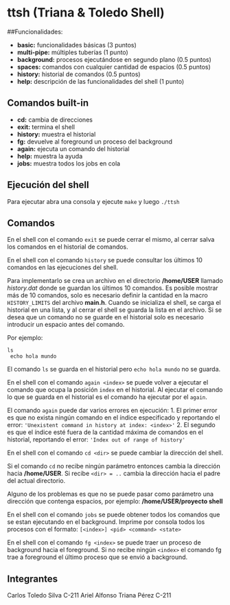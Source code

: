# ttsh (Triana & Toledo Shell)

##Funcionalidades:
* **basic:** funcionalidades básicas (3 puntos)
* **multi-pipe:** múltiples tuberías (1 punto)
* **background:** procesos ejecutándose en segundo plano (0.5 puntos)
* **spaces:** comandos con cualquier cantidad de espacios (0.5 puntos)
* **history:** historial de comandos (0.5 puntos)
* **help:** descripción de las funcionalidades del shell (1 punto)

## Comandos built-in
* **cd:** cambia de direcciones
* **exit:** termina el shell
* **history:** muestra el historial
* **fg:** devuelve al foreground un proceso del background
* **again:** ejecuta un comando del historial
* **help:** muestra la ayuda
* **jobs:** muestra todos los jobs en cola

## Ejecución del shell
Para ejecutar abra una consola y ejecute `make` y luego `./ttsh`

## Comandos
En el shell con el comando `exit` se puede cerrar el mismo, al cerrar salva los comandos en el historial de comandos. 

En el shell con el comando `history` se puede consultar los últimos 10 comandos en las ejecuciones del shell.

Para implementarlo se crea un archivo en el directorio **/home/USER** llamado *history.dat* donde se guardan los últimos 10 comandos. Es posible mostrar más de 10 comandos, solo es necesario definir la cantidad en la macro `HISTORY_LIMITS` del archivo **main.h**. Cuando se inicializa el shell, se carga el historial en una lista, y al cerrar el shell se guarda la lista en el archivo. Si se desea que un comando no se guarde en el historial solo es necesario introducir un espacio antes del comando. 

Por ejemplo:
```
ls
 echo hola mundo 
```
El comando `ls` se guarda en el historial pero `echo hola mundo` no se guarda.

En el shell con el comando `again <index>` se puede volver a ejecutar el comando que ocupa la posición `index` en el historial. Al ejecutar el comando lo que se guarda en el historial es el comando ha ejecutar por el `again`.

El comando `again` puede dar varios errores en ejecución:
	1. El primer error es que no exista ningún comando en el índice especificado y reportando el error: `'Unexistent command in history at index: <index>'`
	2. El segundo es que el índice esté fuera de la cantidad máxima de comandos en el historial, reportando el error: `'Index out of range of history'`

En el shell con el comando `cd <dir>` se puede cambiar la dirección del shell.

Si el comando `cd` no recibe ningún parámetro entonces cambia la dirección hacia **/home/USER**. Si recibe `<dir> = ..` cambia la dirección hacia el padre del actual directorio.

Alguno de los problemas es que no se puede pasar como parámetro una dirección que contenga espacios, por ejemplo: **/home/USER/proyecto shell**

En el shell con el comando `jobs` se puede obtener todos los comandos que se estan ejecutando en el background. Imprime por consola todos los procesos con el formato:
 `[<index>] <pid> <command> <state>`

En el shell con el comando `fg <index>` se puede traer un proceso de background hacia el foreground. Si no recibe ningún `<index>` el comando fg trae a foreground el último proceso que se envió a background. 

## Integrantes
Carlos Toledo Silva C-211
Ariel Alfonso Triana Pérez C-211